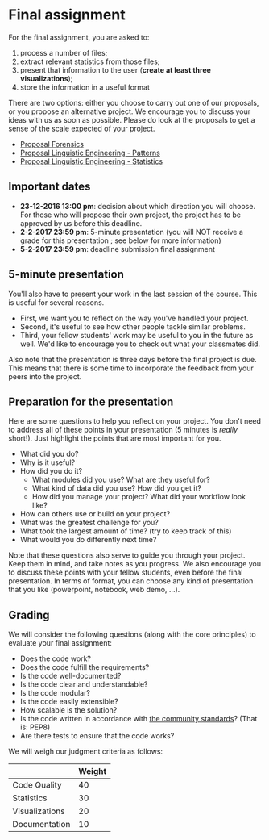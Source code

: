 # Final assignment

For the final assignment, you are asked to:

1. process a number of files;
2. extract relevant statistics from those files;
3. present that information to the user (**create at least three visualizations**);
4. store the information in a useful format

There are two options: either you choose to carry out one of our proposals, or you propose an alternative project. We encourage you to discuss your ideas with us as soon as possible. Please do look at the proposals to get a sense of the scale expected of your project.

* [Proposal Forensics](https://github.com/evanmiltenburg/python-for-text-analysis/blob/master/Final-Assignment/Forensics.md)
* [Proposal Linguistic Engineering - Patterns](https://github.com/evanmiltenburg/python-for-text-analysis/blob/master/Final-Assignment/LE-patterns.md)
* [Proposal Linguistic Engineering - Statistics](https://github.com/evanmiltenburg/python-for-text-analysis/blob/master/Final-Assignment/LE-statistics.md)

## Important dates

* **23-12-2016 13:00 pm**: decision about which direction you will choose. For those who will propose their own project, the project has to be approved by us before this deadline.
* **2-2-2017 23:59 pm**: 5-minute presentation (you will NOT receive a grade for this presentation ; see below for more information)
* **5-2-2017 23:59 pm**: deadline submission final assignment



## 5-minute presentation

You'll also have to present your work in the last session of the course. This is
useful for several reasons. 

* First, we want you to reflect on the way you've handled
your project. 
* Second, it's useful to see how other people tackle similar problems.
* Third, your fellow students' work may be useful to you in the future as well. We'd
like to encourage you to check out what your classmates did.

Also note that the presentation is three days before the final project is due. This means that there is some time to incorporate the feedback from your peers into the project.

## Preparation for the presentation

Here are some questions to help you reflect on your project. You don't need to
address all of these points in your presentation (5 minutes is *really* short!).
Just highlight the points that are most important for you.

* What did you do?
* Why is it useful?
* How did you do it?
    - What modules did you use? What are they useful for?
    - What kind of data did you use? How did you get it?
    - How did you manage your project? What did your workflow look like?
* How can others use or build on your project?
* What was the greatest challenge for you?
* What took the largest amount of time? (try to keep track of this)
* What would you do differently next time?

Note that these questions also serve to guide you through your project. Keep them in mind, and take notes as you progress. We also encourage you to discuss these points with your fellow students, even before the final presentation. In terms of format, you can choose any kind of presentation that you like (powerpoint, notebook, web demo, ...). 

## Grading

We will consider the following questions (along with the core principles) to evaluate your final assignment:

* Does the code work?
* Does the code fulfill the requirements?
* Is the code well-documented?
* Is the code clear and understandable?
* Is the code modular?
* Is the code easily extensible?
* How scalable is the solution?
* Is the code written in accordance with [the community standards](http://pep8.org/)? (That is: PEP8)
* Are there tests to ensure that the code works?

We will weigh our judgment criteria as follows:

|     |Weight|
|-----|------|
| Code Quality |40 |
| Statistics | 30 |
| Visualizations | 20 |
| Documentation | 10 |
